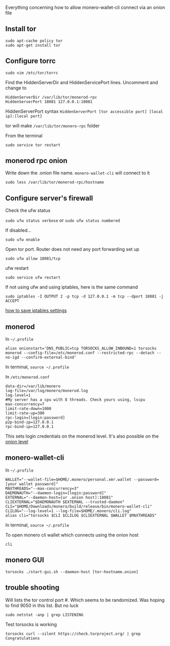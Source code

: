 Everything concerning how to allow monero-wallet-cli connect via an onion file

Install tor
-------------

    sudo apt-cache policy tor
    sudo apt-get install tor

Configure torrc
-----------------

    sudo vim /etc/tor/torrc

Find the HiddenServerDir and HiddenServicePort lines. Uncomment and change to

    HiddenServerDir /var/lib/tor/monerod-rpc
    HiddenServerPort 18081 127.0.0.1:18081
    
HiddenServerPort syntax
`HiddenServerPort [tor accessible port] [local ip]:[local port]`

tor will make `/var/lib/tor/monero-rpc` folder

From the terminal

    sudo service tor restart
    
monerod rpc onion
-------------------

Write down the .onion file name. `monero-wallet-cli` will connect to it

    sudo less /var/lib/tor/monerod-rpc/hostname
    
Configure server's firewall
-----------------------------

Check the ufw status

`sudo ufw status verbose` or `sudo ufw status numbered`

If disabled...

    sudo ufw enable

Open tor port. Router does not need any port forwarding set up

    sudo ufw allow 18081/tcp
    
ufw restart

    sudo service ufw restart

If not using ufw and using iptables, here is the same command

    sudo iptables -I OUTPUT 2 -p tcp -d 127.0.0.1 -m tcp --dport 18081 -j ACCEPT

[how to save iptables settings](http://askubuntu.com/questions/119393/how-to-save-rules-of-the-iptables)

monerod
---------

In `~/.profile`

    alias onionstart='DNS_PUBLIC=tcp TORSOCKS_ALLOW_INBOUND=1 torsocks monerod --config-file=/etc/monerod.conf --restricted-rpc --detach --no-igd --confirm-external-bind'

In terminal, `source ~/.profile`

In `/etc/monerod.conf`

    data-dir=/var/lib/monero
    log-file=/var/log/monero/monerod.log
    log-level=1
    #My server has a cpu with 8 threads. Check yours using, lscpu
    max-concurrency=7
    limit-rate-down=1000
    limit-rate-up=300
    rpc-login=[login:password]
    p2p-bind-ip=127.0.0.1
    rpc-bind-ip=127.0.0.1
    
This sets login credentials on the monerod level. It's also possible on the [onion level](https://garlicgambit.wordpress.com/2017/01/15/monero-how-to-connect-wallet-to-tor-onion-service-node/)

monero-wallet-cli
-------------------

In `~/.profile`

    WALLET="--wallet-file=$HOME/.monero/personal.xmr.wallet --password=[your wallet password]"
    MAXTHREADS="--max-concurrency=3"
    DAEMONAUTH="--daemon-login=[login:password]"
    EXTERNAL="--daemon-host=[ur .onion host]:18081"
    CLIEXTERNAL="$DAEMONAUTH $EXTERNAL --trusted-daemon"
    CLI="$HOME/Downloads/monero/build/release/bin/monero-wallet-cli"
    CLILOG="--log-level=1 --log-file=$HOME/.monero/cli.log"
    alias cli="torsocks $CLI $CLILOG $CLIEXTERNAL $WALLET $MAXTHREADS"

In terminal, `source ~/.profile`

To open monero cli wallet which connects using the onion host  

    cli

monero GUI
-------------

`torsocks ./start-gui.sh --daemon-host [tor-hostname.onion]`

trouble shooting
------------------

Will lists the tor control port #. Which seems to be randomized. Was hoping to find 9050 in this list. But no luck

    sudo netstat -anp | grep LISTENING
    
Test torsocks is working

    torsocks curl --silent https://check.torproject.org/ | grep Congratulations
